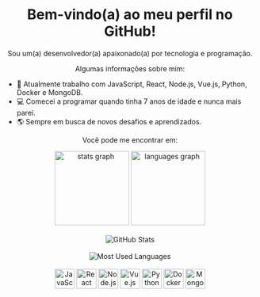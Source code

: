 <h1 align="center">Bem-vindo(a) ao meu perfil no GitHub!</h1>

<p align="center">Sou um(a) desenvolvedor(a) apaixonado(a) por tecnologia e programação.</p>

<p align="center">Algumas informações sobre mim:</p>

<ul>
  <li>🚀 Atualmente trabalho com JavaScript, React, Node.js, Vue.js, Python, Docker e MongoDB.</li>
  <li>💻 Comecei a programar quando tinha 7 anos de idade e nunca mais parei.</li>
  <li>🌎 Sempre em busca de novos desafios e aprendizados.</li>
</ul>

<p align="center">Você pode me encontrar em:</p>

<div align="center">
  <img src="https://github-readme-stats.vercel.app/api?hide_title=false&hide_rank=false&show_icons=true&include_all_commits=true&count_private=true&disable_animations=false&theme=tokyonight&locale=en&hide_border=false&username=leoisrael" height="150" alt="stats graph"  />
  <img src="https://github-readme-stats.vercel.app/api/top-langs?locale=en&hide_title=false&layout=compact&card_width=320&langs_count=5&theme=tokyonight&hide_border=false&username=leoisrael" height="150" alt="languages graph"  />
</div>

<br>

<div align="center">
  <img src="https://github-readme-stats.vercel.app/api?username=seu_nome_de_usuário&show_icons=true&theme=tokyonight" alt="GitHub Stats">
</div>

<br>

<div align="center">
  <img src="https://github-readme-stats.vercel.app/api/top-langs/?username=seu_nome_de_usuário&layout=compact&theme=tokyonight" alt="Most Used Languages">
</div>

<br>

<div align="center">
  <img src="https://cdn.jsdelivr.net/gh/devicons/devicon/icons/javascript/javascript-original.svg" height="40" alt="JavaScript logo">
  <img src="https://cdn.jsdelivr.net/gh/devicons/devicon/icons/react/react-original.svg" height="40" alt="React logo">
  <img src="https://cdn.jsdelivr.net/gh/devicons/devicon/icons/nodejs/nodejs-original.svg" height="40" alt="Node.js logo">
  <img src="https://cdn.jsdelivr.net/gh/devicons/devicon/icons/vuejs/vuejs-original.svg" height="40" alt="Vue.js logo">
  <img src="https://cdn.jsdelivr.net/gh/devicons/devicon/icons/python/python-original.svg" height="40" alt="Python logo">
  <img src="https://cdn.jsdelivr.net/gh/devicons/devicon/icons/docker/docker-original.svg" height="40" alt="Docker logo">
  <img src="https://cdn.jsdelivr.net/gh/devicons/devicon/icons/mongodb/mongodb-original.svg" height="40" alt="MongoDB logo">
</div>
